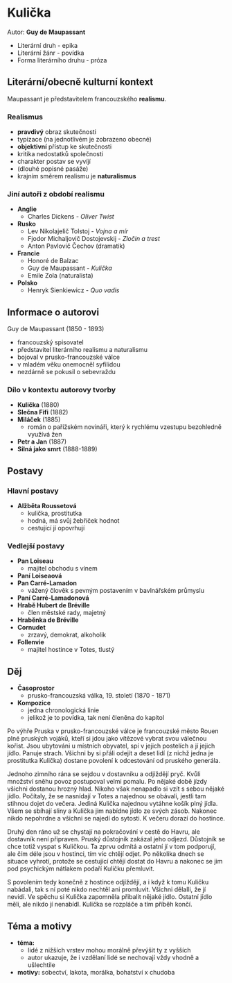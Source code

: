 # Kulička

Autor: **Guy de Maupassant**

 - Literární druh - epika
 - Literární žánr - povídka
 - Forma literárního druhu - próza

## Literární/obecně kulturní kontext

Maupassant je představitelem francouzského **realismu**.

### Realismus
 - **pravdivý** obraz skutečnosti
 - typizace (na jednotlivém je zobrazeno obecné)
 - **objektivní** přístup ke skutečnosti
 - kritika nedostatků společnosti
 - charakter postav se vyvíjí
 - (dlouhé popisné pasáže)
 - krajním směrem realismu je **naturalismus**

### Jiní autoři z období realismu
 - **Anglie**
   - Charles Dickens - *Oliver Twist*
 - **Rusko**
   - Lev Nikolajelič Tolstoj - *Vojna a mír*
   - Fjodor Michaljovič Dostojevskij - *Zločin a trest*
   - Anton Pavlovič Čechov (dramatik)
 - **Francie**
   - Honoré de Balzac
   - Guy de Maupassant - *Kulička*
   - Emile Zola (naturalista)
 - **Polsko**
   - Henryk Sienkiewicz - *Quo vadis*

## Informace o autorovi

Guy de Maupassant (1850 - 1893)

 - francouzský spisovatel
 - představitel literárního realismu a naturalismu
 - bojoval v prusko-francouzské válce
 - v mladém věku onemocněl syfilidou
 - nezdárně se pokusil o sebevraždu

### Dílo v kontextu autorovy tvorby
 - **Kulička** (1880)
 - **Slečna Fifi** (1882)
 - **Miláček** (1885)
   - román o pařížském novináři, který k rychlému vzestupu bezohledně využívá žen
 - **Petr a Jan** (1887)
 - **Silná jako smrt** (1888-1889)

## Postavy

### Hlavní postavy 
 - **Alžběta Roussetová**
   - kulička, prostitutka
   - hodná, má svůj žebříček hodnot
   - cestující jí opovrhují

### Vedlejší postavy
 - **Pan Loiseau**
   - majitel obchodu s vínem
 - **Paní Loiseaová**
 - **Pan Carré-Lamadon**
   - vážený člověk s pevným postavením v bavlnářském průmyslu
 - **Paní Carré-Lamadonová**
 - **Hrabě Hubert de Bréville**
   - člen městské rady, majetný
 - **Hraběnka de Bréville**
 - **Cornudet**
   - zrzavý, demokrat, alkoholik
 - **Follenvie**
   - majitel hostince v Totes, tlustý

## Děj
 - **Časoprostor**
   - prusko-francouzská válka, 19. století (1870 - 1871)
 - **Kompozice**
   - jedna chronologická linie
   - jelikož je to povídka, tak není členěna do kapitol

Po výhře Pruska v prusko-francouzské válce je francouzské město Rouen plné pruských vojáků, kteří si jdou jako vítězové vybrat svou válečnou kořist. Jsou ubytováni u místních obyvatel, spí v jejich postelích a jí jejich jídlo. Panuje strach. Všichni by si přáli odejít a deset lidí (z nichž jedna je prostitutka Kulička) dostane povolení k odcestování od pruského generála.

Jednoho zimního rána se sejdou v dostavníku a odjíždějí pryč. Kvůli množství sněhu povoz postupoval velmi pomalu. Po nějaké době jízdy všichni dostanou hrozný hlad. Nikoho však nenapadlo si vzít s sebou nějaké jídlo. Počítaly, že se nasnídají v Totes a najednou se obávali, jestli tam stihnou dojet do večera. Jediná Kulička najednou vytáhne košík plný jídla. Všem se sbíhají sliny a Kulička jim nabídne jídlo ze svých zásob. Nakonec nikdo nepohrdne a všichni se najedí do sytosti. K večeru dorazí do hostince.

Druhý den ráno už se chystají na pokračování v cestě do Havru, ale dostavník není připraven. Pruský důstojník zakázal jeho odjezd. Důstojník se chce totiž vyspat s Kuličkou. Ta zprvu odmítá a ostatní jí v tom podporují, ale čím déle jsou v hostinci, tím víc chtějí odjet. Po několika dnech se situace vyhrotí, protože se cestující chtějí dostat do Havru a nakonec se jim pod psychickým nátlakem podaří Kuličku přemluvit.

S povolením tedy konečně z hostince odjíždějí, a i když k tomu Kuličku nabádali, tak s ní poté nikdo nechtěl ani promluvit. Všichni dělalli, že jí nevidí. Ve spěchu si Kulička zapomněla přibalit nějaké jídlo. Ostatní jídlo měli, ale nikdo jí nenabídl. Kulička se rozpláče a tím příběh končí.

## Téma a motivy
 - **téma:**
   - lidé z nižších vrstev mohou morálně převýšit ty z vyšších
   - autor ukazuje, že i vzdělaní lidé se nechovají vždy vhodně a ušlechtile
 - **motivy:** sobectví, lakota, morálka, bohatství x chudoba 
